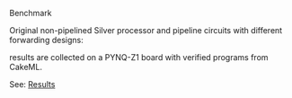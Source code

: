 Benchmark

Original non-pipelined Silver processor and pipeline circuits with different forwarding designs:

results are collected on a PYNQ-Z1 board with verified programs from CakeML.

See: [Results](https://docs.google.com/spreadsheets/d/1yHojY6iGtvnA9yErCkyhbyRn77gj01cpwjXGYQipAq8/edit?usp=sharing)
